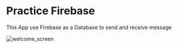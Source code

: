 # Practice Firebase

This App use Firebase as a Database to send and receive message

![welcome_screen](https://github.com/EdwardPhaniOS/FlashChat_iOS13/tree/master/Flash%20Chat%20iOS13/Images/welcome_screen.png)

